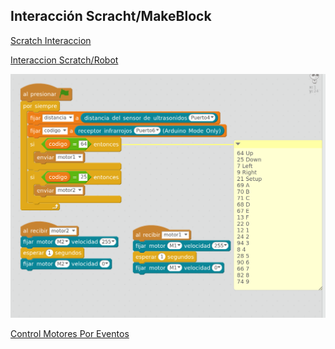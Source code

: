## Interacción Scracht/MakeBlock

[Scratch Interaccion](../Fichas/ScratchInteraccion.md)

[Interaccion Scratch/Robot](../Fichas/InteraccionScratchRobot.md)

![CControlRobotsEventosIR](../images/ControlRobotsEventosIR.png)

[Control Motores Por Eventos](../Ejemplos/ControlMotoresPorEventos.sb2)


